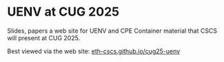 # UENV at CUG 2025

Slides, papers a web site for UENV and CPE Container material that CSCS will present at CUG 2025.

Best viewed via the web site: [eth-cscs.github.io/cug25-uenv](https://eth-cscs.github.io/cug25-uenv/)
